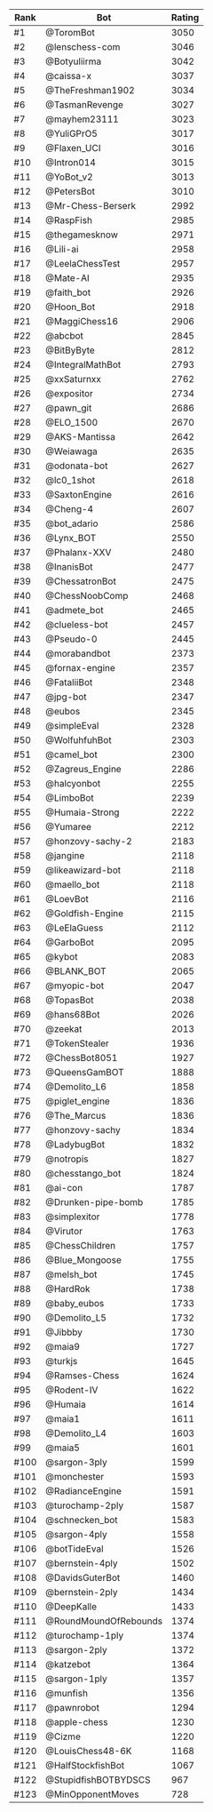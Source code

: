 Rank|Bot|Rating
---|---|---
#1|@ToromBot|3050
#2|@lenschess-com|3046
#3|@Botyuliirma|3042
#4|@caissa-x|3037
#5|@TheFreshman1902|3034
#6|@TasmanRevenge|3027
#7|@mayhem23111|3023
#8|@YuliGPrO5|3017
#9|@Flaxen_UCI|3016
#10|@Intron014|3015
#11|@YoBot_v2|3013
#12|@PetersBot|3010
#13|@Mr-Chess-Berserk|2992
#14|@RaspFish|2985
#15|@thegamesknow|2971
#16|@Lili-ai|2958
#17|@LeelaChessTest|2957
#18|@Mate-AI|2935
#19|@faith_bot|2926
#20|@Hoon_Bot|2918
#21|@MaggiChess16|2906
#22|@abcbot|2845
#23|@BitByByte|2812
#24|@IntegralMathBot|2793
#25|@xxSaturnxx|2762
#26|@expositor|2734
#27|@pawn_git|2686
#28|@ELO_1500|2670
#29|@AKS-Mantissa|2642
#30|@Weiawaga|2635
#31|@odonata-bot|2627
#32|@lc0_1shot|2618
#33|@SaxtonEngine|2616
#34|@Cheng-4|2607
#35|@bot_adario|2586
#36|@Lynx_BOT|2550
#37|@Phalanx-XXV|2480
#38|@InanisBot|2477
#39|@ChessatronBot|2475
#40|@ChessNoobComp|2468
#41|@admete_bot|2465
#42|@clueless-bot|2457
#43|@Pseudo-0|2445
#44|@morabandbot|2373
#45|@fornax-engine|2357
#46|@FataliiBot|2348
#47|@jpg-bot|2347
#48|@eubos|2345
#49|@simpleEval|2328
#50|@WolfuhfuhBot|2303
#51|@camel_bot|2300
#52|@Zagreus_Engine|2286
#53|@halcyonbot|2255
#54|@LimboBot|2239
#55|@Humaia-Strong|2222
#56|@Yumaree|2212
#57|@honzovy-sachy-2|2183
#58|@jangine|2118
#59|@likeawizard-bot|2118
#60|@maello_bot|2118
#61|@LoevBot|2116
#62|@Goldfish-Engine|2115
#63|@LeElaGuess|2112
#64|@GarboBot|2095
#65|@kybot|2083
#66|@BLANK_BOT|2065
#67|@myopic-bot|2047
#68|@TopasBot|2038
#69|@hans68Bot|2026
#70|@zeekat|2013
#71|@TokenStealer|1936
#72|@ChessBot8051|1927
#73|@QueensGamBOT|1888
#74|@Demolito_L6|1858
#75|@piglet_engine|1836
#76|@The_Marcus|1836
#77|@honzovy-sachy|1834
#78|@LadybugBot|1832
#79|@notropis|1827
#80|@chesstango_bot|1824
#81|@ai-con|1787
#82|@Drunken-pipe-bomb|1785
#83|@simplexitor|1778
#84|@Virutor|1763
#85|@ChessChildren|1757
#86|@Blue_Mongoose|1755
#87|@melsh_bot|1745
#88|@HardRok|1738
#89|@baby_eubos|1733
#90|@Demolito_L5|1732
#91|@Jibbby|1730
#92|@maia9|1727
#93|@turkjs|1645
#94|@Ramses-Chess|1624
#95|@Rodent-IV|1622
#96|@Humaia|1614
#97|@maia1|1611
#98|@Demolito_L4|1603
#99|@maia5|1601
#100|@sargon-3ply|1599
#101|@monchester|1593
#102|@RadianceEngine|1591
#103|@turochamp-2ply|1587
#104|@schnecken_bot|1583
#105|@sargon-4ply|1558
#106|@botTideEval|1526
#107|@bernstein-4ply|1502
#108|@DavidsGuterBot|1460
#109|@bernstein-2ply|1434
#110|@DeepKalle|1433
#111|@RoundMoundOfRebounds|1374
#112|@turochamp-1ply|1374
#113|@sargon-2ply|1372
#114|@katzebot|1364
#115|@sargon-1ply|1357
#116|@munfish|1356
#117|@pawnrobot|1294
#118|@apple-chess|1230
#119|@Cizme|1220
#120|@LouisChess48-6K|1168
#121|@HalfStockfishBot|1067
#122|@StupidfishBOTBYDSCS|967
#123|@MinOpponentMoves|728
